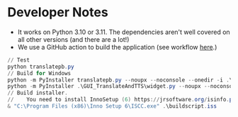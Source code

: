 # Developer Notes

* It works on Python 3.10 or 3.11. The dependencies aren't well covered on all other versions (and there are a lot!)
* We use a GitHub action to build the application (see workflow [here](../../.github/workflows/windows-build-release.yml).)&#x20;

```powershell
// Test
python translatepb.py
// Build for Windows
python -m PyInstaller translatepb.py --noupx --noconsole --onedir -i .\assets\translate.ico --clean
python -m PyInstaller .\GUI_TranslateAndTTS\widget.py --noupx --noconsole --name "Configure TranslateAndTTS" --onefile  -i .\assets\configure.ico --clean
// Build installer. 
//    You need to install InnoSetup (6) https://jrsoftware.org/isinfo.php
& "C:\Program Files (x86)\Inno Setup 6\ISCC.exe" .\buildscript.iss
```


